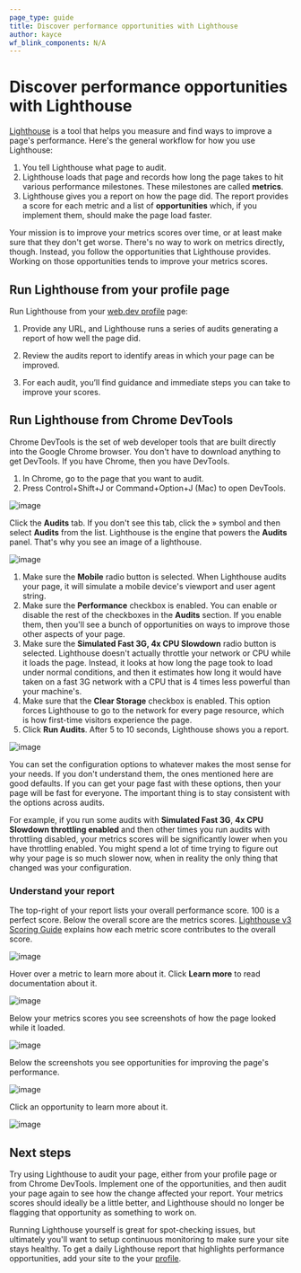 ```yaml
---
page_type: guide
title: Discover performance opportunities with Lighthouse
author: kayce
wf_blink_components: N/A
---
```


# Discover performance opportunities with Lighthouse

[Lighthouse](https://developers.google.com/web/tools/lighthouse/) is a tool that
helps you measure and find ways to improve a page's performance. Here's the
general workflow for how you use Lighthouse:

1. You tell Lighthouse what page to audit.
1. Lighthouse loads that page and records how long the page takes to hit
    various performance milestones. These milestones are called **metrics**.  
1. Lighthouse gives you a report on how the page did. The report provides a
    score for each metric and a list of **opportunities** which, if you implement
    them, should make the page load faster.

Your mission is to improve your metrics scores over time, or at least make sure
that they don't get worse. There's no way to work on metrics directly, though.
Instead, you follow the opportunities that Lighthouse provides. Working on those
opportunities tends to improve your metrics scores.

## Run Lighthouse from your profile page

Run Lighthouse from your [web.dev profile](/profile) page:

1. Provide any URL, and Lighthouse runs a series of audits generating a report of how well the page did.

1. Review the audits report to identify areas in which your page can be improved.

1. For each audit, you’ll find guidance and immediate steps you can take to improve your scores.

## Run Lighthouse from Chrome DevTools

Chrome DevTools is the set of web developer tools that are built directly into
the Google Chrome browser. You don't have to download anything to get DevTools.
If you have Chrome, then you have DevTools.

1. In Chrome, go to the page that you want to audit.
1. Press Control+Shift+J or Command+Option+J (Mac) to open DevTools.

![image](./discover-performance-opportunities-with-lighthouse-1.png)

Click the **Audits** tab. If you don't see this tab, click the &raquo; symbol
and then select **Audits** from the list. Lighthouse is the
engine that powers the **Audits** panel. That's why you see an image of a
lighthouse.

![image](./discover-performance-opportunities-with-lighthouse-2.png)

1. Make sure the **Mobile** radio button is selected. When Lighthouse
    audits your page, it will simulate a mobile device's viewport and user
    agent string.
1. Make sure the **Performance** checkbox is enabled. You can enable or
    disable the rest of the checkboxes in the **Audits** section. If you enable
    them, then you'll see a bunch of opportunities on ways to improve those
    other aspects of your page.
1. Make sure the **Simulated Fast 3G, 4x CPU Slowdown** radio button is
    selected. Lighthouse doesn't actually throttle your network or CPU while it
    loads the page. Instead, it looks at how long the page took to load under
    normal conditions, and then it estimates how long it would have taken on a
    fast 3G network with a CPU that is 4 times less powerful than your machine's.
1. Make sure that the **Clear Storage** checkbox is enabled. This option
    forces Lighthouse to go to the network for every page resource, which is
    how first-time visitors experience the page.
1. Click **Run Audits**. After 5 to 10 seconds, Lighthouse shows you a report.

![image](./discover-performance-opportunities-with-lighthouse-3.png)

<div class="aside note">
You can set the configuration options to whatever makes the most sense for
your needs. If you don't understand them, the ones mentioned here are good
defaults. If you can get your page fast with these options, then your page will
be fast for everyone. The important thing is to stay consistent with the options
across audits.
</div>

For example, if you run some audits with **Simulated Fast 3G**, **4x CPU Slowdown
throttling enabled** and then other times you run audits with throttling
disabled, your metrics scores will be significantly lower when you have
throttling enabled. You might spend a lot of time trying to figure out why your
page is so much slower now, when in reality the only thing that changed was your
configuration.

### Understand your report

The top-right of your report lists your overall performance score. 100 is a
perfect score. Below the overall score are the metrics scores.
[Lighthouse v3 Scoring Guide](https://developers.google.com/web/tools/lighthouse/v3/scoring)
explains how each metric score contributes to the overall score.

![image](./discover-performance-opportunities-with-lighthouse-4.png)

Hover over a metric to learn more about it. Click **Learn more** to read
documentation about it.

![image](./discover-performance-opportunities-with-lighthouse-5.png)

Below your metrics scores you see screenshots of how the page looked while it
loaded.

![image](./discover-performance-opportunities-with-lighthouse-6.png)

Below the screenshots you see opportunities for improving the page's
performance.

![image](./discover-performance-opportunities-with-lighthouse-7.png)

Click an opportunity to learn more about it.

![image](./discover-performance-opportunities-with-lighthouse-8.png)

## Next steps

Try using Lighthouse to audit your page, either from your profile page or from Chrome DevTools. Implement one of the
opportunities, and then audit your page again to see how the change affected
your report. Your metrics scores should ideally be a little better, and
Lighthouse should no longer be flagging that opportunity as something to work
on.

Running Lighthouse yourself is great for spot-checking issues, but ultimately you'll want to setup continuous monitoring to make sure your site stays healthy. To get a daily Lighthouse report that highlights performance opportunities, add your site to the your [profile](/profile).
